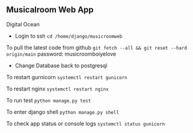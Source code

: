 ## Musicalroom Web App

Digital Ocean
- Login to ssh
`cd /home/django/musicroomweb`

To pull the latest code from github
`git fetch --all && git reset --hard origin/main`
password: musicroomboiyelove

- Change Database back to postgresql

To restart gurnicorn
`systemctl restart gunicorn`

To restart nginx
`systemctl restart nginx`

To run test
`python manage.py test`

To enter django shell
`python manage.py shell`


To check app status or console logs
`systemctl status gunicorn`



